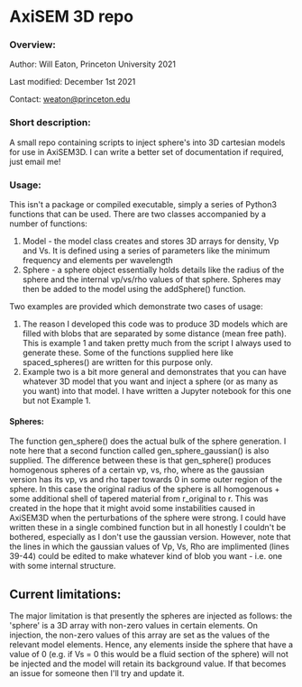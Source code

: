 # AxiSEM 3D repo

### Overview:

Author: Will Eaton, Princeton University 2021

Last modified: December 1st 2021

Contact: weaton@princeton.edu 

### Short description:
A small repo containing scripts to inject sphere's into 3D cartesian models for use in AxiSEM3D. I can write a better set of documentation if required, just email me! 

### Usage: 
This isn't a package or compiled executable, simply a series of Python3 functions that can be used. There are two classes accompanied by a number of functions: 

1) Model - the model class creates and stores 3D arrays for density, Vp and Vs. It is defined using a series of parameters like the minimum frequency and elements per wavelength 
2) Sphere - a sphere object essentially holds details like the radius of the sphere and the internal vp/vs/rho values of that sphere. Spheres may then be added to the model using the addSphere() function. 

Two examples are provided which demonstrate two cases of usage: 
1) The reason I developed this code was to produce 3D models which are filled with blobs that are separated by some distance (mean free path). This is example 1 and taken pretty much from the script I always used to generate these. Some of the functions supplied here like spaced_spheres() are written for this purpose only. 
2) Example two is a bit more general and demonstrates that you can have whatever 3D model that you want and inject a sphere (or as many as you want) into that model. I have written a Jupyter notebook for this one but not Example 1. 

#### Spheres: 
The function gen_sphere() does the actual bulk of the sphere generation. I note here that a second function called gen_sphere_gaussian() is also supplied. The difference between these is that gen_sphere() produces homogenous spheres of a certain vp, vs, rho, where as the gaussian version has its vp, vs and rho taper towards 0 in some outer region of the sphere. In this case the original radius of the sphere is all homogenous + some additional shell of tapered material from r_original to r. This was created in the hope that it might avoid some instabilities caused in AxiSEM3D when the perturbations of the sphere were strong. I could have written these in a single combined function but in all honestly I couldn't be bothered, especially as I don't use the gaussian version. However, note that the lines in which the gaussian values of Vp, Vs, Rho are implimented (lines 39-44) could be edited to make whatever kind of blob you want - i.e. one with some internal structure. 


## Current limitations: 
The major limitation is that presently the spheres are injected as follows: the 'sphere' is a 3D array with non-zero values in certain elements. On injection, the non-zero values of this array are set as the values of the relevant model elements. Hence, any elements inside the sphere that have a value of 0 (e.g. if Vs = 0 this would be a fluid section of the sphere) will not be injected and the model will retain its background value. If that becomes an issue for someone then I'll try and update it. 

